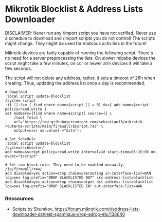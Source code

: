 # Mikrotik Blocklist & Address Lists Downloader

DISCLAIMER: Never run any /import script you have not verified. Never use a schedule to download and /import scripts you do not control! The scripts might change. They might be used for malicous activities in the future!

Mikrotik devices are fairly capable of running the following script. There's no need for a server preprocessing the lists. On slower mipsbe devices the script might take a few minutes, on ccr or newer arm devices it will take a few seconds.

The script will not delete any address, rather, it sets a timeout of 26h when creating. Thus, updating the address list once a day is recommended.

```
# Download
:local script update-blocklist
/system script
:if ([:len [ find where name=$script ]] = 0) do={ add name=$script policy=read,write }
set numbers=[find where name=$script] source=([ \
    /tool fetch \
    url="https://raw.githubusercontent.com/sebastian13/mikrotik-routeros-scripts/main/firewall/$script.rsc" \
    output=user as-value]->"data");

# Set Schedule
:local script update-blocklist
/system/scheduler/
add name=$script policy=read,write interval=1d start-time=05:15:00 on-event="$script"

# Set raw block rule. They need to be enabled manually.
/ip/firewall/raw/
add disabled=yes action=drop chain=prerouting in-interface-list=WAN log=yes log-prefix="DROP BLACKLISTED OUT" src-address-list=blacklist
add disabled=yes action=drop chain=output dst-address-list=blacklist log=yes log-prefix="DROP BLACKLISTED IN" out-interface-list=WAN
```

### Ressources

- Scripts by Shumkov, https://forum.mikrotik.com/t/address-lists-downloader-dshield-spamhaus-drop-edrop-etc/133640
